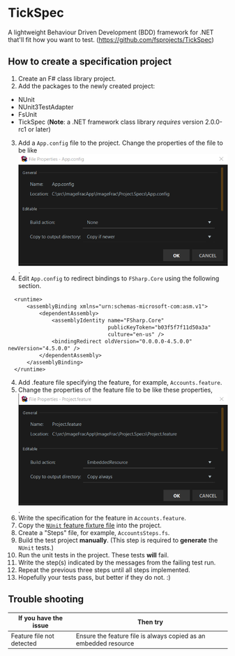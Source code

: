 # TickSpec

A lightweight Behaviour Driven Development (BDD) framework for .NET that'll fit how you want to test. (https://github.com/fsprojects/TickSpec)

## How to create a specification project

1. Create an F# class library project.
2. Add the packages to the newly created project:
  - NUnit
  - NUnit3TestAdapter
  - FsUnit
  - TickSpec (**Note**: a .NET framework class library *requires* version 2.0.0-rc1 or later)
3. Add a `App.config` file to the project. Change the properties of the file to be like ![these](./TickSpec-AppConfig-Properties.png).
4. Edit `App.config` to redirect bindings to `FSharp.Core` using the following section.
  ```
    <runtime>
        <assemblyBinding xmlns="urn:schemas-microsoft-com:asm.v1">
            <dependentAssembly>
                <assemblyIdentity name="FSharp.Core"
                                  publicKeyToken="b03f5f7f11d50a3a"
                                  culture="en-us" />
                <bindingRedirect oldVersion="0.0.0.0-4.5.0.0" newVersion="4.5.0.0" />
            </dependentAssembly>
        </assemblyBinding>
    </runtime>

  ```
4. Add .feature file specifying the feature, for example, ``Accounts.feature``.
5. Change the properties of the feature file to be like these properties, ![Feature File Properties](./TickSpec-FeatureFile-Properties.png).
6. Write the specification for the feature in ``Accounts.feature``.
7. Copy the [`NUnit` feature fixture file](https://github.com/fsprojects/TickSpec/blob/master/Examples/ByFramework/NUnit/FSharp.NUnit/FeatureFixture.fs) into the project.
8. Create a "Steps" file, for example, ``AccountsSteps.fs``.
9. Build the test project **manually**. (This step is required to **generate** the `NUnit` tests.)
10. Run the unit tests in the project. These tests **will** fail.
11. Write the step(s) indicated by the messages from the failing test run.
12. Repeat the previous three steps until all steps implemented.
13. Hopefully your tests pass, but better if they do not. :)

## Trouble shooting

| If you have the issue | Then try |
| --------------------- | -------- |
| Feature file not detected | Ensure the feature file is always copied as an embedded resource |




